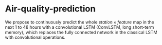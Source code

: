 # Air-quality-prediction
We propose to continuously predict the whole $station \times feature$ map in the next 1 to 48 hours with a convolutional LSTM (ConvLSTM, long short-term memory), which replaces the fully connected network in the classical LSTM with convolutional operations.
